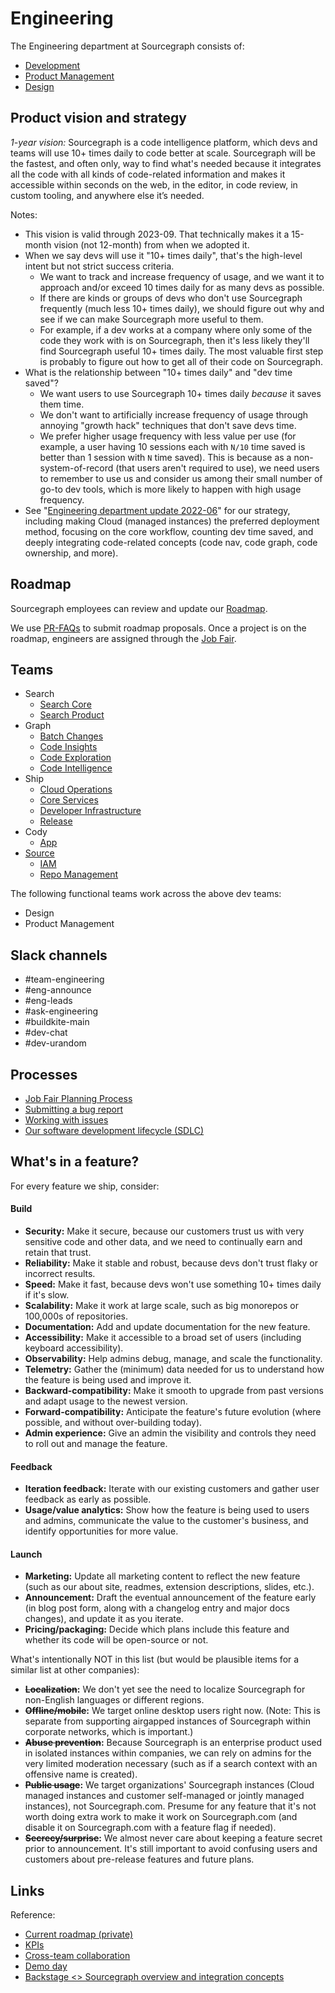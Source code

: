 # Engineering

The Engineering department at Sourcegraph consists of:

- [Development](dev/index.md)
- [Product Management](product/index.md)
- [Design](design/index.md)

## Product vision and strategy

_1-year vision:_ Sourcegraph is a code intelligence platform, which devs and teams will use 10+ times daily to code better at scale. Sourcegraph will be the fastest, and often only, way to find what's needed because it integrates all the code with all kinds of code-related information and makes it accessible within seconds on the web, in the editor, in code review, in custom tooling, and anywhere else it’s needed.

Notes:

- This vision is valid through 2023-09. That technically makes it a 15-month vision (not 12-month) from when we adopted it.
- When we say devs will use it "10+ times daily", that's the high-level intent but not strict success criteria.
  - We want to track and increase frequency of usage, and we want it to approach and/or exceed 10 times daily for as many devs as possible.
  - If there are kinds or groups of devs who don't use Sourcegraph frequently (much less 10+ times daily), we should figure out why and see if we can make Sourcegraph more useful to them.
  - For example, if a dev works at a company where only some of the code they work with is on Sourcegraph, then it's less likely they'll find Sourcegraph useful 10+ times daily. The most valuable first step is probably to figure out how to get all of their code on Sourcegraph.
- What is the relationship between "10+ times daily" and "dev time saved"?
  - We want users to use Sourcegraph 10+ times daily _because_ it saves them time.
  - We don't want to artificially increase frequency of usage through annoying "growth hack" techniques that don't save devs time.
  - We prefer higher usage frequency with less value per use (for example, a user having 10 sessions each with `N/10` time saved is better than 1 session with `N` time saved). This is because as a non-system-of-record (that users aren't required to use), we need users to remember to use us and consider us among their small number of go-to dev tools, which is more likely to happen with high usage frequency.
- See "[Engineering department update 2022-06](https://docs.google.com/document/d/1YezFhbIsH8YHRLRdwZ-qUK1Z4aogM04_8IqxJpUX-nY/edit#)" for our strategy, including making Cloud (managed instances) the preferred deployment method, focusing on the core workflow, counting dev time saved, and deeply integrating code-related concepts (code nav, code graph, code ownership, and more).

## Roadmap

Sourcegraph employees can review and update our [Roadmap](https://docs.google.com/document/d/1XNrbBtkS8_lsjKxV8zvNfb1sn1Ug9Zhc24LFLCOa-Ic/edit?usp=sharing).

We use [PR-FAQs](./job-fair.md#pr-faqs) to submit roadmap proposals. Once a project is on the roadmap, engineers are assigned through the [Job Fair](./job-fair.md).

## Teams

- Search
  - [Search Core](teams/search/core.md)
  - [Search Product](teams/search/product.md)
- Graph
  - [Batch Changes](teams/batch-changes/index.md)
  - [Code Insights](teams/code-insights/index.md)
  - [Code Exploration](teams/code-exploration/index.md)
  - [Code Intelligence](teams/code-intelligence/index.md)
- Ship
  - [Cloud Operations](../../departments/cloud/index.md)
  - [Core Services](teams/coresvc/index.md)
  - [Developer Infrastructure](teams/devinfra/index.md)
  - [Release](teams/release/index.md)
- Cody
  - [App](teams/app/index.md)
- [Source](teams/source/index.md)
  - [IAM](teams/iam/index.md)
  - [Repo Management](teams/repo-management/index.md)

The following functional teams work across the above dev teams:

- Design
- Product Management

## Slack channels

- #team-engineering
- #eng-announce
- #eng-leads
- #ask-engineering
- #buildkite-main
- #dev-chat
- #dev-urandom

## Processes

- [Job Fair Planning Process](job-fair.md)
- [Submitting a bug report](submitting-a-bug-report.md)
- [Working with issues](working-with-issues.md)
- [Our software development lifecycle (SDLC)](sdlc.md)

## What's in a feature?

For every feature we ship, consider:

#### Build

- **Security:** Make it secure, because our customers trust us with very sensitive code and other data, and we need to continually earn and retain that trust.
- **Reliability:** Make it stable and robust, because devs don't trust flaky or incorrect results.
- **Speed:** Make it fast, because devs won't use something 10+ times daily if it's slow.
- **Scalability:** Make it work at large scale, such as big monorepos or 100,000s of repositories.
- **Documentation:** Add and update documentation for the new feature.
- **Accessibility:** Make it accessible to a broad set of users (including keyboard accessibility).
- **Observability:** Help admins debug, manage, and scale the functionality.
- **Telemetry:** Gather the (minimum) data needed for us to understand how the feature is being used and improve it.
- **Backward-compatibility:** Make it smooth to upgrade from past versions and adapt usage to the newest version.
- **Forward-compatibility:** Anticipate the feature's future evolution (where possible, and without over-building today).
- **Admin experience:** Give an admin the visibility and controls they need to roll out and manage the feature.

#### Feedback

- **Iteration feedback:** Iterate with our existing customers and gather user feedback as early as possible.
- **Usage/value analytics:** Show how the feature is being used to users and admins, communicate the value to the customer's business, and identify opportunities for more value.

#### Launch

- **Marketing:** Update all marketing content to reflect the new feature (such as our about site, readmes, extension descriptions, slides, etc.).
- **Announcement:** Draft the eventual announcement of the feature early (in blog post form, along with a changelog entry and major docs changes), and update it as you iterate.
- **Pricing/packaging:** Decide which plans include this feature and whether its code will be open-source or not.

What's intentionally NOT in this list (but would be plausible items for a similar list at other companies):

- **~~Localization~~:** We don't yet see the need to localize Sourcegraph for non-English languages or different regions.
- **~~Offline/mobile~~:** We target online desktop users right now. (Note: This is separate from supporting airgapped instances of Sourcegraph within corporate networks, which is important.)
- **~~Abuse prevention~~:** Because Sourcegraph is an enterprise product used in isolated instances within companies, we can rely on admins for the very limited moderation necessary (such as if a search context with an offensive name is created).
- **~~Public usage~~:** We target organizations' Sourcegraph instances (Cloud managed instances and customer self-managed or jointly managed instances), not Sourcegraph.com. Presume for any feature that it's not worth doing extra work to make it work on Sourcegraph.com (and disable it on Sourcegraph.com with a feature flag if needed).
- **~~Secrecy/surprise~~:** We almost never care about keeping a feature secret prior to announcement. It's still important to avoid confusing users and customers about pre-release features and future plans.

## Links

Reference:

- [Current roadmap (private)](https://docs.google.com/document/d/1XNrbBtkS8_lsjKxV8zvNfb1sn1Ug9Zhc24LFLCOa-Ic/edit?usp=sharing)
- [KPIs](https://sourcegraph.looker.com/boards/20)
- [Cross-team collaboration](cross-team-collab.md)
- [Demo day](demo-day.md)
- [Backstage <> Sourcegraph overview and integration concepts](https://docs.google.com/document/d/1g13hyadsogj-oniBNBHYTxXCS6z3BDqMt-51r6dyeP4/)

